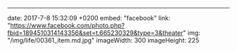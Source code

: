 ---
date: 2017-7-8 15:32:09 +0200
embed: "facebook"
link: "https://www.facebook.com/photo.php?fbid=1894510314143356&set=t.665230329&type=3&theater"
img: "/img/life/00361_item.md.jpg"
imageWidth: 300
imageHeight: 225
